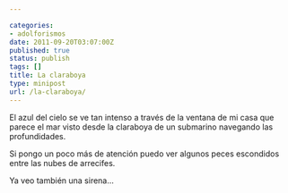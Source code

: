 ```yaml
---

categories:
- adolforismos
date: 2011-09-20T03:07:00Z
published: true
status: publish
tags: []
title: La claraboya
type: minipost
url: /la-claraboya/
---
```


El azul del cielo se ve tan intenso a través de la ventana de mi casa que parece el mar visto desde la claraboya de un submarino navegando las profundidades.

Si pongo un poco más de atención puedo ver algunos peces escondidos entre las nubes de arrecifes.

Ya veo también una sirena…
